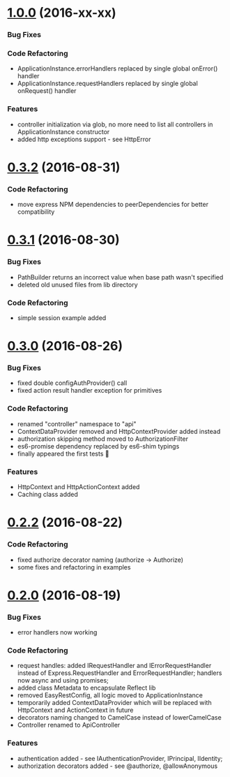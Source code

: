 <a name="1.0.0"></a>
# [1.0.0](https://github.com/Odrin/express-easy-rest/compare/1.0.0...0.3.1) (2016-xx-xx)

### Bug Fixes

### Code Refactoring
* ApplicationInstance.errorHandlers replaced by single global onError() handler
* ApplicationInstance.requestHandlers replaced by single global onRequest() handler

### Features
* controller initialization via glob, no more need to list all controllers in ApplicationInstance constructor
* added http exceptions support - see HttpError

<a name="0.3.2"></a>
# [0.3.2](https://github.com/Odrin/express-easy-rest/compare/0.3.1...0.3.2) (2016-08-31)

### Code Refactoring
* move express NPM dependencies to peerDependencies for better compatibility

<a name="0.3.1"></a>
# [0.3.1](https://github.com/Odrin/express-easy-rest/compare/0.3.0...0.3.1) (2016-08-30)

### Bug Fixes
* PathBuilder returns an incorrect value when base path wasn't specified
* deleted old unused files from lib directory

### Code Refactoring
* simple session example added

<a name="0.3.0"></a>
# [0.3.0](https://github.com/Odrin/express-easy-rest/compare/0.2.2...0.3.0) (2016-08-26)

### Bug Fixes
* fixed double configAuthProvider() call
* fixed action result handler exception for primitives

### Code Refactoring
* renamed "controller" namespace to "api"
* ContextDataProvider removed and HttpContextProvider added instead
* authorization skipping method moved to AuthorizationFilter
* es6-promise dependency replaced by es6-shim typings
* finally appeared the first tests 🎉

### Features
* HttpContext and HttpActionContext added
* Caching class added

<a name="0.2.2"></a>
# [0.2.2](https://github.com/Odrin/express-easy-rest/compare/0.2.0...0.2.2) (2016-08-22)

### Code Refactoring
* fixed authorize decorator naming (authorize -> Authorize)
* some fixes and refactoring in examples

<a name="0.2.0"></a>
# [0.2.0](https://github.com/Odrin/express-easy-rest/compare/0.1.0...0.2.0) (2016-08-19)

### Bug Fixes
* error handlers now working

### Code Refactoring
* request handles: added IRequestHandler and IErrorRequestHandler instead of Express.RequestHandler and ErrorRequestHandler; handlers now async and using promises;
* added class Metadata to encapsulate Reflect lib
* removed EasyRestConfig, all logic moved to ApplicationInstance
* temporarily added ContextDataProvider which will be replaced with HttpContext and ActionContext in future
* decorators naming changed to CamelCase instead of lowerCamelCase
* Controller renamed to ApiController

### Features
* authentication added - see IAuthenticationProvider, IPrincipal, IIdentity;
* authorization decorators added - see @authorize, @allowAnonymous
